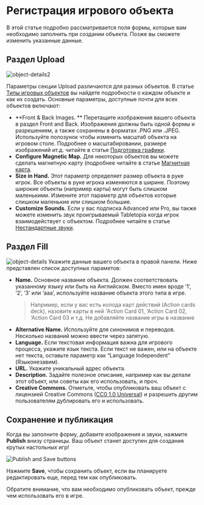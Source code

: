 # Регистрация игрового объекта	

В этой статье подробно рассматривается поля формы, которые вам необходимо заполнить при создании объекта. Позже вы сможете изменить указанные данные.

## Раздел Upload

![object-details2](http://help.tabletopia.com/wp-content/uploads/2017/02/object-details2.png)

Параметры секции Upload различаются для разных объектов. В статье [Типы игровых объектов](game-objects-types.md) вы найдете подробности о каждом объекте и как их создать. Основные параметры, доступные почти для всех объектов включают:

* **Front &amp; Back Images. ** Перетащите изображения вашего объекта в раздел Front and Back. Изображения должны быть одной формы и разрешением, а также сохранены в форматах .PNG или .JPEG. Используйте полозунок чтобы изменить масштаб объекта на игровом столе. Подробнее о масштабировании, размере изображений ит.д. читайте в статье [Подготовка графики](../games/how-to-prepare-graphics.md).
* **Configure Magnetic Map.** Для некоторых объектов вы можете сделать магнитную карту (подробнее читайте в статье [Магнитная карта](../enhance/magnetic-map.md).
* **Size in Hand.** Этот параметр определяет размер объекта в руке игрок. Все объекты в руке игрока изменяются в ширине. Поэтому широкие объекты (например карты) могут быть слишком маленькими. Измените этот параметр для объектов которые слишком маленькие или слишком большие.
* **Customize Sounds.** Если у вас подписка Advanced или Pro, вы также можете изменить звук проигрываемый Tabletopia когда игрок взаимодействует с объектом. Подробнее читайте в статье [Нестандартные звуки](../enhance/custom-sounds.md).

## Раздел Fill

![object-details](https://help.tabletopia.com/wp-content/uploads/2019/12/object-details-14.12.19.png)
Укажите данные вашего объекта в правой панели. Ниже представлен список доступных параметов:

* **Name.** Основное название объекта. Должен соответствовать указанному языку или быть на Английском.
	Вместо имен вроде &#8216;1&#8217;, &#8216;2&#8217;, &#8216;3&#8217; или &#8216;aaa&#8217;, используйте название объекта этого типа в игре.
	> Например, если у вас есть колода карт действий (Action cards deck), назовите карты в ней &#8216;Action Card 01, &#8216;Action Card 02, &#8216;Action Card 03 и т.д.
	Не добавляйте название игры в название
* **Alternative Name.** Используйте для синонимов и переводов. Несколько названий можно ввести через запятую.
* **Language.** Если текстовая информация важна для игрового процесса, укажите язык текста. Если текст не важен, или на объекте нет текста, оставьте параметр как “Language Independent” (Языконезавим).
* **URL.** Укажите уникальный адрес объекта.
* **Description.** Задайте полезное описание, например как вы делали этот объект, или советы как его использовать, и проч.
* **Creative Commons.** Отметьте, чтобы опубликовать ваш объект с лицензией Creative Commons  ([CC0 1.0 Universal](https://creativecommons.org/publicdomain/zero/1.0/)) и разрешить другим пользователям дублировать его и использовать.

## Сохранение и публикация

Когда вы заполните форму, добавите изображения и звуки, нажмите **Publish** внизу страницы. Ваш объект станет доступен для создания крутых настольных игр!

![Publish and Save buttons](http://help.tabletopia.com/wp-content/uploads/2015/07/publish_save.png)

Нажмите **Save**, чтобы сохранить объект, если вы планируете редактировать еще, перед тем как опубликовать.

Обратите внимание, что вам необходимо опубликовать объект, прежде чем использовать его в игре.